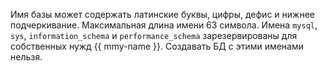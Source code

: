 Имя базы может содержать латинские буквы, цифры, дефис и нижнее подчеркивание. Максимальная длина имени 63 символа. Имена `mysql`, `sys`, `information_schema` и `performance_schema` зарезервированы для собственных нужд {{ mmy-name }}. Создавать БД с этими именами нельзя.